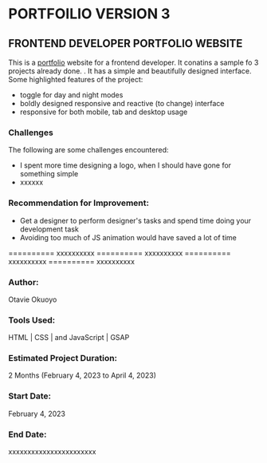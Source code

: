 # PORTFOILIO VERSION 3
## FRONTEND DEVELOPER PORTFOLIO WEBSITE
This is a [portfolio](https://otavie.github.io/portfolio_v3/) website for a frontend developer. It conatins a sample fo 3 projects already done. . It has a simple and beautifully designed interface. Some highlighted features of the project:

- toggle for day and night modes
- boldly designed responsive and reactive (to change) interface
- responsive for both mobile, tab and desktop usage

### Challenges
The following are some challenges encountered:
- I spent more time designing a logo, when I should have gone for something simple
- xxxxxx

### Recommendation for Improvement:
- Get a designer to perform designer's tasks and spend time doing your development task
- Avoiding too much of JS animation would have saved a lot of time







========== xxxxxxxxxx ========== xxxxxxxxxx ========== xxxxxxxxxx ========== xxxxxxxxxx

### Author:
Otavie Okuoyo

### Tools Used:
HTML | CSS | and JavaScript | GSAP

### Estimated Project Duration:
2  Months (February 4, 2023 to April 4, 2023)

### Start Date:
February 4, 2023

### End Date:
xxxxxxxxxxxxxxxxxxxxxxx
